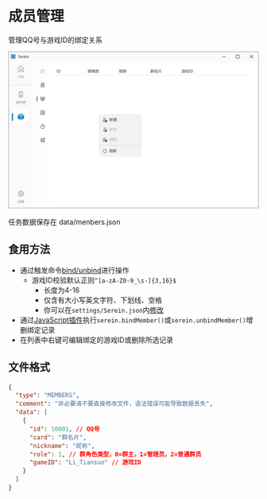 # 成员管理

管理QQ号与游戏ID的绑定关系

![成员管理](members.png)

任务数据保存在 data/menbers.json

## 食用方法

- 通过触发命令[bind/unbind](command#绑定游戏id)进行操作
  - 游戏ID校验默认正则`^[a-zA-Z0-9_\s-]{3,16}$`
    - 长度为4-16
    - 仅含有大小写英文字符、下划线、空格
    - 你可以在`settings/Serein.json`内[修改](./hiddenSettings#regexforcheckinggameid)
- 通过[JavaScript插件](../development/functions/binder#👨🏻🤝👨🏻-绑定解绑)执行`serein.bindMember()`或`serein.unbindMember()`增删绑定记录
- 在列表中右键可编辑绑定的游戏ID或删除所选记录

## 文件格式

```json title='data/members.json'
{
  "type": "MEMBERS",
  "comment": "非必要请不要直接修改文件，语法错误可能导致数据丢失",
  "data": [
    {
      "id": 10001, // QQ号
      "card": "群名片",
      "nickname": "昵称",
      "role": 1, // 群角色类型，0=群主，1=管理员，2=普通群员
      "gameID": "Li_Tiansuo" // 游戏ID
    }
  ]
}
```
